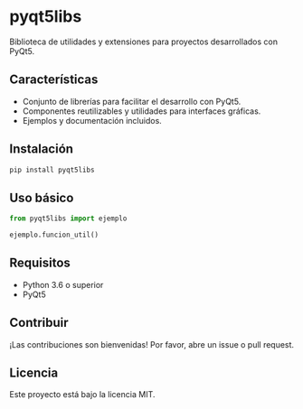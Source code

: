 # pyqt5libs

Biblioteca de utilidades y extensiones para proyectos desarrollados con PyQt5.

## Características

- Conjunto de librerías para facilitar el desarrollo con PyQt5.
- Componentes reutilizables y utilidades para interfaces gráficas.
- Ejemplos y documentación incluidos.

## Instalación

```bash
pip install pyqt5libs
```

## Uso básico

```python
from pyqt5libs import ejemplo

ejemplo.funcion_util()
```

## Requisitos

- Python 3.6 o superior
- PyQt5

## Contribuir

¡Las contribuciones son bienvenidas! Por favor, abre un issue o pull request.

## Licencia

Este proyecto está bajo la licencia MIT.
